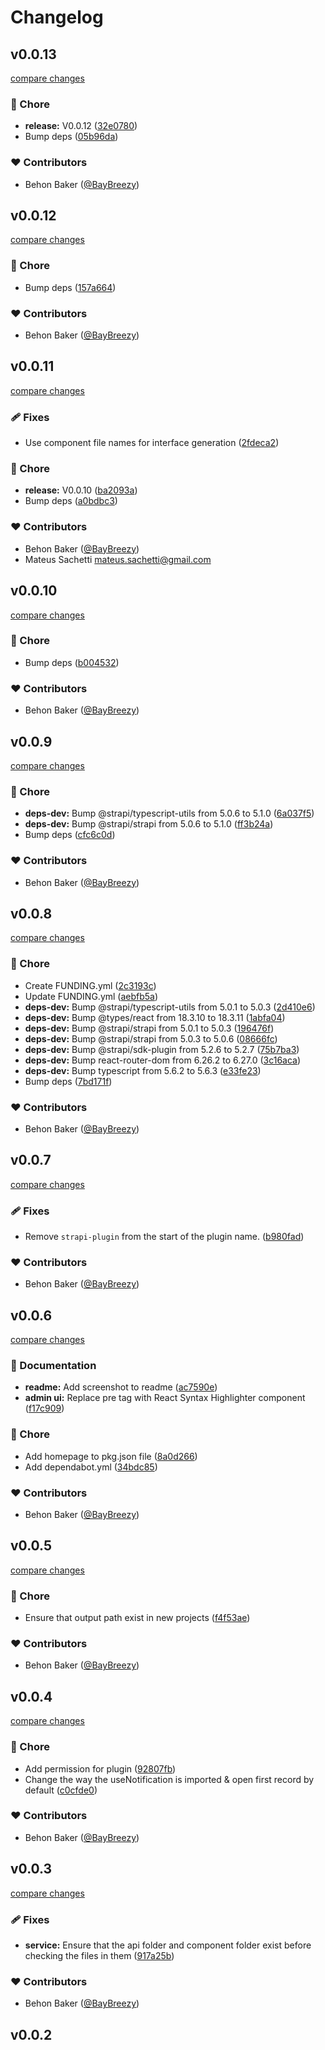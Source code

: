 # Changelog

## v0.0.13

[compare changes](https://github.com/BayBreezy/strapi-plugin-gen-types/compare/v0.0.12...v0.0.13)

### 🏡 Chore

- **release:** V0.0.12 ([32e0780](https://github.com/BayBreezy/strapi-plugin-gen-types/commit/32e0780))
- Bump deps ([05b96da](https://github.com/BayBreezy/strapi-plugin-gen-types/commit/05b96da))

### ❤️ Contributors

- Behon Baker ([@BayBreezy](http://github.com/BayBreezy))

## v0.0.12

[compare changes](https://github.com/BayBreezy/strapi-plugin-gen-types/compare/v0.0.11...v0.0.12)

### 🏡 Chore

- Bump deps ([157a664](https://github.com/BayBreezy/strapi-plugin-gen-types/commit/157a664))

### ❤️ Contributors

- Behon Baker ([@BayBreezy](http://github.com/BayBreezy))

## v0.0.11

[compare changes](https://github.com/BayBreezy/strapi-plugin-gen-types/compare/v0.0.10...v0.0.11)

### 🩹 Fixes

- Use component file names for interface generation ([2fdeca2](https://github.com/BayBreezy/strapi-plugin-gen-types/commit/2fdeca2))

### 🏡 Chore

- **release:** V0.0.10 ([ba2093a](https://github.com/BayBreezy/strapi-plugin-gen-types/commit/ba2093a))
- Bump deps ([a0bdbc3](https://github.com/BayBreezy/strapi-plugin-gen-types/commit/a0bdbc3))

### ❤️ Contributors

- Behon Baker ([@BayBreezy](http://github.com/BayBreezy))
- Mateus Sachetti <mateus.sachetti@gmail.com>

## v0.0.10

[compare changes](https://github.com/BayBreezy/strapi-plugin-gen-types/compare/v0.0.9...v0.0.10)

### 🏡 Chore

- Bump deps ([b004532](https://github.com/BayBreezy/strapi-plugin-gen-types/commit/b004532))

### ❤️ Contributors

- Behon Baker ([@BayBreezy](http://github.com/BayBreezy))

## v0.0.9

[compare changes](https://github.com/BayBreezy/strapi-plugin-gen-types/compare/v0.0.8...v0.0.9)

### 🏡 Chore

- **deps-dev:** Bump @strapi/typescript-utils from 5.0.6 to 5.1.0 ([6a037f5](https://github.com/BayBreezy/strapi-plugin-gen-types/commit/6a037f5))
- **deps-dev:** Bump @strapi/strapi from 5.0.6 to 5.1.0 ([ff3b24a](https://github.com/BayBreezy/strapi-plugin-gen-types/commit/ff3b24a))
- Bump deps ([cfc6c0d](https://github.com/BayBreezy/strapi-plugin-gen-types/commit/cfc6c0d))

### ❤️ Contributors

- Behon Baker ([@BayBreezy](http://github.com/BayBreezy))

## v0.0.8

[compare changes](https://github.com/BayBreezy/strapi-plugin-gen-types/compare/v0.0.7...v0.0.8)

### 🏡 Chore

- Create FUNDING.yml ([2c3193c](https://github.com/BayBreezy/strapi-plugin-gen-types/commit/2c3193c))
- Update FUNDING.yml ([aebfb5a](https://github.com/BayBreezy/strapi-plugin-gen-types/commit/aebfb5a))
- **deps-dev:** Bump @strapi/typescript-utils from 5.0.1 to 5.0.3 ([2d410e6](https://github.com/BayBreezy/strapi-plugin-gen-types/commit/2d410e6))
- **deps-dev:** Bump @types/react from 18.3.10 to 18.3.11 ([1abfa04](https://github.com/BayBreezy/strapi-plugin-gen-types/commit/1abfa04))
- **deps-dev:** Bump @strapi/strapi from 5.0.1 to 5.0.3 ([196476f](https://github.com/BayBreezy/strapi-plugin-gen-types/commit/196476f))
- **deps-dev:** Bump @strapi/strapi from 5.0.3 to 5.0.6 ([08666fc](https://github.com/BayBreezy/strapi-plugin-gen-types/commit/08666fc))
- **deps-dev:** Bump @strapi/sdk-plugin from 5.2.6 to 5.2.7 ([75b7ba3](https://github.com/BayBreezy/strapi-plugin-gen-types/commit/75b7ba3))
- **deps-dev:** Bump react-router-dom from 6.26.2 to 6.27.0 ([3c16aca](https://github.com/BayBreezy/strapi-plugin-gen-types/commit/3c16aca))
- **deps-dev:** Bump typescript from 5.6.2 to 5.6.3 ([e33fe23](https://github.com/BayBreezy/strapi-plugin-gen-types/commit/e33fe23))
- Bump deps ([7bd171f](https://github.com/BayBreezy/strapi-plugin-gen-types/commit/7bd171f))

### ❤️ Contributors

- Behon Baker ([@BayBreezy](http://github.com/BayBreezy))

## v0.0.7

[compare changes](https://github.com/BayBreezy/strapi-plugin-gen-types/compare/v0.0.6...v0.0.7)

### 🩹 Fixes

- Remove `strapi-plugin` from the start of the plugin name. ([b980fad](https://github.com/BayBreezy/strapi-plugin-gen-types/commit/b980fad))

### ❤️ Contributors

- Behon Baker ([@BayBreezy](http://github.com/BayBreezy))

## v0.0.6

[compare changes](https://github.com/BayBreezy/strapi-plugin-gen-types/compare/v0.0.5...v0.0.6)

### 📖 Documentation

- **readme:** Add screenshot to readme ([ac7590e](https://github.com/BayBreezy/strapi-plugin-gen-types/commit/ac7590e))
- **admin ui:** Replace pre tag with React Syntax Highlighter component ([f17c909](https://github.com/BayBreezy/strapi-plugin-gen-types/commit/f17c909))

### 🏡 Chore

- Add homepage to pkg.json file ([8a0d266](https://github.com/BayBreezy/strapi-plugin-gen-types/commit/8a0d266))
- Add dependabot.yml ([34bdc85](https://github.com/BayBreezy/strapi-plugin-gen-types/commit/34bdc85))

### ❤️ Contributors

- Behon Baker ([@BayBreezy](http://github.com/BayBreezy))

## v0.0.5

[compare changes](https://github.com/BayBreezy/strapi-plugin-gen-types/compare/v0.0.4...v0.0.5)

### 🏡 Chore

- Ensure that output path exist in new projects ([f4f53ae](https://github.com/BayBreezy/strapi-plugin-gen-types/commit/f4f53ae))

### ❤️ Contributors

- Behon Baker ([@BayBreezy](http://github.com/BayBreezy))

## v0.0.4

[compare changes](https://github.com/BayBreezy/strapi-plugin-gen-types/compare/v0.0.3...v0.0.4)

### 🏡 Chore

- Add permission for plugin ([92807fb](https://github.com/BayBreezy/strapi-plugin-gen-types/commit/92807fb))
- Change the way the useNotification is imported & open first record by default ([c0cfde0](https://github.com/BayBreezy/strapi-plugin-gen-types/commit/c0cfde0))

### ❤️ Contributors

- Behon Baker ([@BayBreezy](http://github.com/BayBreezy))

## v0.0.3

[compare changes](https://github.com/BayBreezy/strapi-plugin-gen-types/compare/v0.0.2...v0.0.3)

### 🩹 Fixes

- **service:** Ensure that the api folder and component folder exist before checking the files in them ([917a25b](https://github.com/BayBreezy/strapi-plugin-gen-types/commit/917a25b))

### ❤️ Contributors

- Behon Baker ([@BayBreezy](http://github.com/BayBreezy))

## v0.0.2
